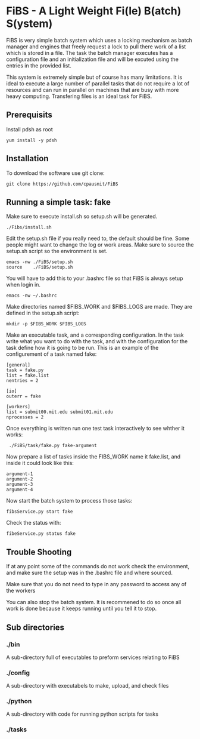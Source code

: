 # FiBS - A Light Weight Fi(le) B(atch) S(ystem)

FiBS is very simple batch system which uses a locking mechanism as batch manager and engines that freely request a lock to pull there work of a list which is stored in a file. The task the batch manager executes has a configuration file and an initialization file and will be excuted using the entries in the provided list.

This system is extremely simple but of course has many limitations. It is ideal to execute a large number of parallel tasks that do not require a lot of resources and can run in parallel on machines that are busy with more heavy computing. Transfering files is an ideal task for FiBS.

## Prerequisits

Install pdsh as root

    yum install -y pdsh

## Installation

To download the software use git clone:

    git clone https://github.com/cpausmit/FiBS

## Running a simple task: fake

Make sure to execute install.sh so setup.sh will be generated.

    ./Fibs/install.sh

Edit the setup.sh file if you really need to, the default should be fine. Some people might want to change the log or work areas. Make sure to source the setup.sh script so the environment is set.

    emacs -nw ./FiBS/setup.sh
    source    ./FiBS/setup.sh

You will have to add this to your .bashrc file so that FiBS is always setup when login in. 

    emacs -nw ~/.bashrc

Make directories named $FIBS_WORK and $FIBS_LOGS are made. They are defined in the setup.sh script:

    mkdir -p $FIBS_WORK $FIBS_LOGS

Make an executable task, and a corresponding configuration. In the task write what you want to do with the task, and with the configuration for the task define how it is going to be run. This is an example of the configurement of a task named fake:
 
    [general]
    task = fake.py
    list = fake.list
    nentries = 2

    [io]
    outerr = fake

    [workers]
    list = submit00.mit.edu submit01.mit.edu
    nprocesses = 2

Once everything is written run one test task interactively to see whther it works:

     ./FiBS/task/fake.py fake-argument

Now prepare a list of tasks inside the FIBS_WORK name it fake.list, and inside it could look like this:

    argument-1
    argument-2
    argument-3
    argument-4

Now start the batch system to process those tasks:

    fibsService.py start fake

Check the status with:

    fibeService.py status fake
    
## Trouble Shooting

If at any point some of the commands do not work check the environment, and make sure the setup was in the .bashrc file and where sourced.

Make sure that you do not need to type in any password to access any of the workers

You can also stop the batch system. It is recommened to do so once all work is done because it keeps running until you tell it to stop.

## Sub directories

### ./bin

A sub-directory full of executables to preform services relating to FiBS

### ./config

A sub-directory with executabels to make, upload, and check files

### ./python

A sub-directory with code for running python scripts for tasks

### ./tasks

